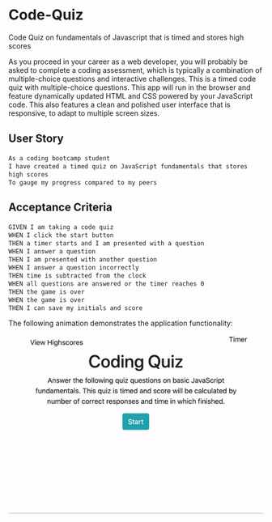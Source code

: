 # Code-Quiz
Code Quiz on fundamentals of Javascript that is timed and stores high scores

As you proceed in your career as a web developer, you will probably be asked to complete a coding assessment, which is typically a combination of multiple-choice questions and interactive challenges. This is a timed code quiz with multiple-choice questions. This app will run in the browser and feature dynamically updated HTML and CSS powered by your JavaScript code. This also features a clean and polished user interface that is responsive, to adapt to multiple screen sizes.

## User Story

```
As a coding bootcamp student
I have created a timed quiz on JavaScript fundamentals that stores high scores
To gauge my progress compared to my peers
```

## Acceptance Criteria

```
GIVEN I am taking a code quiz
WHEN I click the start button
THEN a timer starts and I am presented with a question
WHEN I answer a question
THEN I am presented with another question
WHEN I answer a question incorrectly
THEN time is subtracted from the clock
WHEN all questions are answered or the timer reaches 0
THEN the game is over
WHEN the game is over
THEN I can save my initials and score
```

The following animation demonstrates the application functionality:

![code quiz](./Assets/CodeQuiz.gif)

